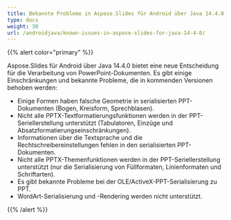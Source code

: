 ```yaml
---
title: Bekannte Probleme in Aspose.Slides für Android über Java 14.4.0
type: docs
weight: 30
url: /androidjava/known-issues-in-aspose-slides-for-java-14-4-0/
---
```


{{% alert color="primary" %}} 

Aspose.Slides für Android über Java 14.4.0 bietet eine neue Entscheidung für die Verarbeitung von PowerPoint-Dokumenten. Es gibt einige Einschränkungen und bekannte Probleme, die in kommenden Versionen behoben werden:

- Einige Formen haben falsche Geometrie in serialisierten PPT-Dokumenten (Bogen, Kreisform, Sprechblasen).
- Nicht alle PPTX-Textformatierungsfunktionen werden in der PPT-Seriellerstellung unterstützt (Tabulatoren, Einzüge und Absatzformatierungseinschränkungen).
- Informationen über die Textsprache und die Rechtschreibereinstellungen fehlen in den serialisierten PPT-Dokumenten.
- Nicht alle PPTX-Themenfunktionen werden in der PPT-Seriellerstellung unterstützt (nur die Serialisierung von Füllformaten, Linienformaten und Schriftarten).
- Es gibt bekannte Probleme bei der OLE/ActiveX-PPT-Serialisierung zu PPT.
- WordArt-Serialisierung und -Rendering werden nicht unterstützt.

{{% /alert %}}